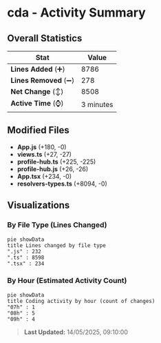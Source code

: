 # cda - Activity Summary 

## Overall Statistics

| Stat                   | Value                                                             |
| ---------------------- | ----------------------------------------------------------------- |
| **Lines Added** (➕)   | 8786                                          |
| **Lines Removed** (➖) | 278                                        |
| **Net Change** (↕)    | 8508                |
| **Active Time** (⌚)   | 3 minutes |


## Modified Files
- **App.js** (+180, -0)
- **views.ts** (+27, -27)
- **profile-hub.ts** (+225, -225)
- **profile-hub.js** (+26, -26)
- **App.tsx** (+234, -0)
- **resolvers-types.ts** (+8094, -0)

## Visualizations

### By File Type (Lines Changed)

```mermaid
pie showData
title Lines changed by file type
".js" : 232
".ts" : 8598
".tsx" : 234
```

### By Hour (Estimated Activity Count)

```mermaid
pie showData
title Coding activity by hour (count of changes)
"07h" : 1
"08h" : 5
"09h" : 4
```


> **Last Updated:** 14/05/2025, 09:10:00